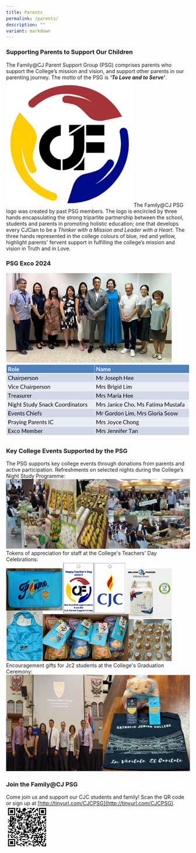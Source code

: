 ```yaml
---
title: Parents
permalink: /parents/
description: ""
variant: markdown
---
```

### **Supporting Parents to Support Our Children**

The Family@CJ Parent Support Group (PSG) comprises parents who support the College’s mission and vision, and support other parents in our parenting journey. The motto of the PSG is ***‘To Love and to Serve'***.
![](/images/psg_logo.png)
The Family@CJ PSG logo was created by past PSG members. The logo is encircled by three hands encapsulating the strong tripartite partnership between the school, students and parents in promoting holistic education; one that develops every CJCian to be a *Thinker with a Mission and Leader with a Heart*. The three hands represented in the college colours of blue, red and yellow, highlight parents' fervent support in fulfilling the college’s mission and vision in Truth and in Love. 

### **PSG Exco 2024**
![](/images/psg_2024_exco.jpg)
![](/images/psg_2024_exco_list.png)

### **Key College Events Supported by the PSG**

The PSG supports key college events through donations from parents and active participation.
Refreshments on selected nights during the College’s Night Study Programme:
![](/images/psg_nightstudy_1.png)
Tokens of appreciation for staff at the College's Teachers' Day Celebrations:
![](/images/psg_tday.png)
Encouragement gifts for Jc2 students at the College's Graduation Ceremony:
![](/images/psg_grad.png)

### **Join the Family@CJ PSG**
Come join us and support our CJC students and family! Scan the QR code or sign up at [http://tinyurl.com/CJCPSG](http://tinyurl.com/CJCPSG).
![](/images/psg_qr.jpg)